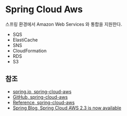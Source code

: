 # Spring Cloud Aws

스프링 환경에서 Amazon Web Services 와 통합을 지원한다.

- SQS
- ElastiCache
- SNS
- CloudFormation
- RDS
- S3

## 참조

- [spring.io, spring-cloud-aws](https://spring.io/projects/spring-cloud-aws)
- [GitHub, spring-cloud-aws](https://github.com/awspring/spring-cloud-aws)
- [Reference, spring-cloud-aws](https://docs.awspring.io/spring-cloud-aws/docs/current/reference/html/index.html)
- [Spring Blog, Spring Cloud AWS 2.3 is now available](https://spring.io/blog/2021/03/17/spring-cloud-aws-2-3-is-now-available)
